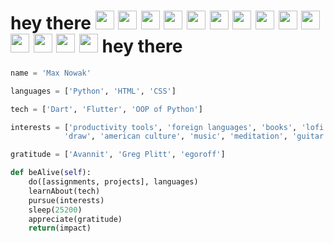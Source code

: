 <h1>
  hey there
  <img src="https://media3.giphy.com/media/CaiVJuZGvR8HK/giphy.gif?cid=ecf05e47y4jcyi3pmpd067l9lmk2738tqxo6mzghlmr0ggk0&rid=giphy.gif&ct=g" width="30px"/>
  <img src="https://media3.giphy.com/media/CaiVJuZGvR8HK/giphy.gif?cid=ecf05e47y4jcyi3pmpd067l9lmk2738tqxo6mzghlmr0ggk0&rid=giphy.gif&ct=g" width="30px"/>
  <img src="https://media3.giphy.com/media/CaiVJuZGvR8HK/giphy.gif?cid=ecf05e47y4jcyi3pmpd067l9lmk2738tqxo6mzghlmr0ggk0&rid=giphy.gif&ct=g" width="30px"/>
  <img src="https://media3.giphy.com/media/CaiVJuZGvR8HK/giphy.gif?cid=ecf05e47y4jcyi3pmpd067l9lmk2738tqxo6mzghlmr0ggk0&rid=giphy.gif&ct=g" width="30px"/>
  <img src="https://media3.giphy.com/media/CaiVJuZGvR8HK/giphy.gif?cid=ecf05e47y4jcyi3pmpd067l9lmk2738tqxo6mzghlmr0ggk0&rid=giphy.gif&ct=g" width="30px"/>
  <img src="https://media3.giphy.com/media/CaiVJuZGvR8HK/giphy.gif?cid=ecf05e47y4jcyi3pmpd067l9lmk2738tqxo6mzghlmr0ggk0&rid=giphy.gif&ct=g" width="30px"/>
    <img src="https://media3.giphy.com/media/CaiVJuZGvR8HK/giphy.gif?cid=ecf05e47y4jcyi3pmpd067l9lmk2738tqxo6mzghlmr0ggk0&rid=giphy.gif&ct=g" width="30px"/>
  <img src="https://media3.giphy.com/media/CaiVJuZGvR8HK/giphy.gif?cid=ecf05e47y4jcyi3pmpd067l9lmk2738tqxo6mzghlmr0ggk0&rid=giphy.gif&ct=g" width="30px"/>
  <img src="https://media3.giphy.com/media/CaiVJuZGvR8HK/giphy.gif?cid=ecf05e47y4jcyi3pmpd067l9lmk2738tqxo6mzghlmr0ggk0&rid=giphy.gif&ct=g" width="30px"/>
  <img src="https://media3.giphy.com/media/CaiVJuZGvR8HK/giphy.gif?cid=ecf05e47y4jcyi3pmpd067l9lmk2738tqxo6mzghlmr0ggk0&rid=giphy.gif&ct=g" width="30px"/>
  <img src="https://media3.giphy.com/media/CaiVJuZGvR8HK/giphy.gif?cid=ecf05e47y4jcyi3pmpd067l9lmk2738tqxo6mzghlmr0ggk0&rid=giphy.gif&ct=g" width="30px"/>
  <img src="https://media3.giphy.com/media/CaiVJuZGvR8HK/giphy.gif?cid=ecf05e47y4jcyi3pmpd067l9lmk2738tqxo6mzghlmr0ggk0&rid=giphy.gif&ct=g" width="30px"/>
    <img src="https://media3.giphy.com/media/CaiVJuZGvR8HK/giphy.gif?cid=ecf05e47y4jcyi3pmpd067l9lmk2738tqxo6mzghlmr0ggk0&rid=giphy.gif&ct=g" width="30px"/>
  <img src="https://media3.giphy.com/media/CaiVJuZGvR8HK/giphy.gif?cid=ecf05e47y4jcyi3pmpd067l9lmk2738tqxo6mzghlmr0ggk0&rid=giphy.gif&ct=g" width="30px"/>
  hey there
</h1>

``` python
name = 'Max Nowak'

languages = ['Python', 'HTML', 'CSS']

tech = ['Dart', 'Flutter', 'OOP of Python']

interests = ['productivity tools', 'foreign languages', 'books', 'lofi',
            'draw', 'american culture', 'music', 'meditation', 'guitar']

gratitude = ['Avannit', 'Greg Plitt', 'egoroff']

def beAlive(self):
    do([assignments, projects], languages)
    learnAbout(tech)
    pursue(interests)
    sleep(25200)
    appreciate(gratitude)
    return(impact)
```


